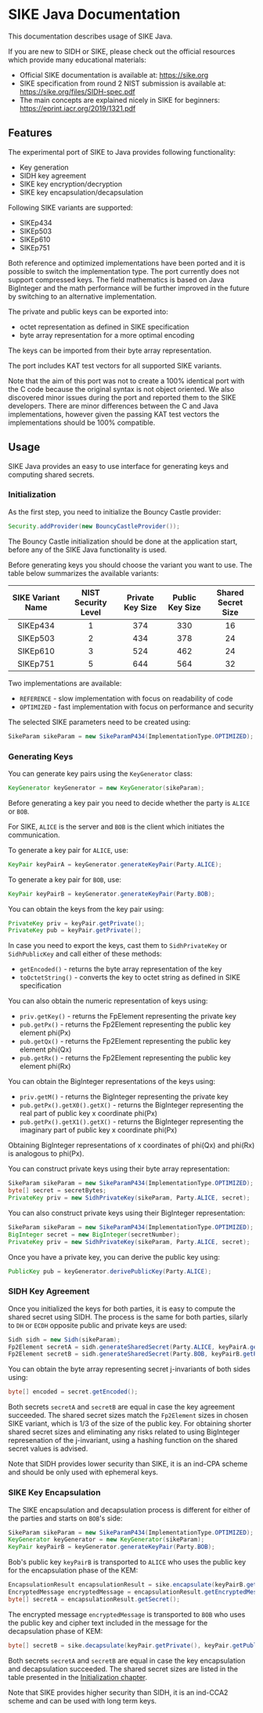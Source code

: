 # SIKE Java Documentation

This documentation describes usage of SIKE Java.

If you are new to SIDH or SIKE, please check out the official resources which provide many educational materials:
- Official SIKE documentation is available at: https://sike.org
- SIKE specification from round 2 NIST submission is available at: https://sike.org/files/SIDH-spec.pdf
- The main concepts are explained nicely in SIKE for beginners: https://eprint.iacr.org/2019/1321.pdf

## Features

The experimental port of SIKE to Java provides following functionality:
- Key generation
- SIDH key agreement
- SIKE key encryption/decryption
- SIKE key encapsulation/decapsulation

Following SIKE variants are supported:
- SIKEp434
- SIKEp503
- SIKEp610
- SIKEp751

Both reference and optimized implementations have been ported and it is possible to switch the implementation type.
The port currently does not support compressed keys. The field mathematics is based on Java BigInteger 
and the math performance will be further improved in the future by switching to an alternative implementation.

The private and public keys can be exported into:
- octet representation as defined in SIKE specification
- byte array representation for a more optimal encoding

The keys can be imported from their byte array representation.

The port includes KAT test vectors for all supported SIKE variants.

Note that the aim of this port was not to create a 100% identical port with the C code because the original syntax 
is not object oriented. We also discovered minor issues during the port and reported them to the SIKE developers.
There are minor differences between the C and Java implementations, however given the passing KAT test vectors the
implementations should be 100% compatible.  

## Usage

SIKE Java provides an easy to use interface for generating keys and computing shared secrets.

### Initialization

As the first step, you need to initialize the Bouncy Castle provider:
```java
Security.addProvider(new BouncyCastleProvider());
```

The Bouncy Castle initialization should be done at the application start, before any of the SIKE Java functionality 
is used.

Before generating keys you should choose the variant you want to use. The table below summarizes the available variants:

| SIKE Variant Name | NIST Security Level | Private Key Size | Public Key Size | Shared Secret Size |
| :---------------: | :-----------------: | :--------------: | :-------------: | :----------------: | 
| SIKEp434 | 1 | 374 | 330 | 16 |
| SIKEp503 | 2 | 434 | 378 | 24 |
| SIKEp610 | 3 | 524 | 462 | 24 |
| SIKEp751 | 5 | 644 | 564 | 32 |

Two implementations are available:
 - `REFERENCE` - slow implementation with focus on readability of code 
 - `OPTIMIZED` - fast implementation with focus on performance and security

The selected SIKE parameters need to be created using: 
```java 
SikeParam sikeParam = new SikeParamP434(ImplementationType.OPTIMIZED);
```

### Generating Keys

You can generate key pairs using the `KeyGenerator` class: 
 
```java
KeyGenerator keyGenerator = new KeyGenerator(sikeParam);
```

Before generating a key pair you need to decide whether the party is `ALICE` or `BOB`. 

For SIKE, `ALICE` is the server and `BOB` is the client which initiates the communication.

To generate a key pair for `ALICE`, use:
```java
KeyPair keyPairA = keyGenerator.generateKeyPair(Party.ALICE);
``` 

To generate a key pair for `BOB`, use:
```java
KeyPair keyPairB = keyGenerator.generateKeyPair(Party.BOB);
``` 

You can obtain the keys from the key pair using:

```java
PrivateKey priv = keyPair.getPrivate();
PrivateKey pub = keyPair.getPrivate();
```

In case you need to export the keys, cast them to `SidhPrivateKey` or `SidhPublicKey` and call either of these methods:
- `getEncoded()` - returns the byte array representation of the key
- `toOctetString()` - converts the key to octet string as defined in SIKE specification

You can also obtain the numeric representation of keys using: 
- `priv.getKey()` - returns the FpElement representing the private key
- `pub.getPx()` - returns the Fp2Element representing the public key element phi(Px)
- `pub.getQx()` - returns the Fp2Element representing the public key element phi(Qx)
- `pub.getRx()` - returns the Fp2Element representing the public key element phi(Rx)

You can obtain the BigInteger representations of the keys using:
- `priv.getM()` - returns the BigInteger representing the private key
- `pub.getPx().getX0().getX()` - returns the BigInteger representing the real part of public key x coordinate phi(Px)
- `pub.getPx().getX1().getX()` - returns the BigInteger representing the imaginary part of public key x coordinate phi(Px)

Obtaining BigInteger representations of x coordinates of phi(Qx) and phi(Rx) is analogous to phi(Px).

You can construct private keys using their byte array representation:
```java
SikeParam sikeParam = new SikeParamP434(ImplementationType.OPTIMIZED);
byte[] secret = secretBytes;
PrivateKey priv = new SidhPrivateKey(sikeParam, Party.ALICE, secret);
```

You can also construct private keys using their BigInteger representation:
```java
SikeParam sikeParam = new SikeParamP434(ImplementationType.OPTIMIZED);
BigInteger secret = new BigInteger(secretNumber);
PrivateKey priv = new SidhPrivateKey(sikeParam, Party.ALICE, secret);
```

Once you have a private key, you can derive the public key using:
```java
PublicKey pub = keyGenerator.derivePublicKey(Party.ALICE);
```

### SIDH Key Agreement

Once you initialized the keys for both parties, it is easy to compute the shared secret using SIDH. The process
is the same for both parties, silarly to `DH` or `ECDH` opposite public and private keys are used:
```java
Sidh sidh = new Sidh(sikeParam);
Fp2Element secretA = sidh.generateSharedSecret(Party.ALICE, keyPairA.getPrivate(), keyPairB.getPublic());
Fp2Element secretB = sidh.generateSharedSecret(Party.BOB, keyPairB.getPrivate(), keyPairA.getPublic());
```

You can obtain the byte array representing secret j-invariants of both sides using:

```java
byte[] encoded = secret.getEncoded();
```

Both secrets `secretA` and `secretB` are equal in case the key agreement succeeded. The shared secret sizes 
match the `Fp2Element` sizes in chosen SIKE variant, which is 1/3 of the size of the public key. For obtaining 
shorter shared secret sizes and eliminating any risks related to using BigInteger represenation of the j-invariant,
using a hashing function on the shared secret values is advised.

Note that SIDH provides lower security than SIKE, it is an ind-CPA scheme and should be only used with ephemeral keys.

### SIKE Key Encapsulation

The SIKE encapsulation and decapsulation process is different for either of the parties and starts on `BOB`'s side:

```java
SikeParam sikeParam = new SikeParamP434(ImplementationType.OPTIMIZED);
KeyGenerator keyGenerator = new KeyGenerator(sikeParam);
KeyPair keyPairB = keyGenerator.generateKeyPair(Party.BOB);
```

Bob's public key `keyPairB` is transported to `ALICE` who uses the public key for the encapsulation phase of the KEM:

```java
EncapsulationResult encapsulationResult = sike.encapsulate(keyPairB.getPublic());
EncryptedMessage encryptedMessage = encapsulationResult.getEncryptedMessage();
byte[] secretA = encapsulationResult.getSecret();
```

The encrypted message `encryptedMessage` is transported to `BOB` who uses the public key and cipher text included
in the message for the decapsulation phase of KEM:

```java
byte[] secretB = sike.decapsulate(keyPair.getPrivate(), keyPair.getPublic(), encryptedMessage);
```

Both secrets `secretA` and `secretB` are equal in case the key encapsulation and decapsulation succeeded. The shared 
secret sizes are listed in the table presented in the [Initialization chapter](./Readme.md#Initialization).

Note that SIKE provides higher security than SIDH, it is an ind-CCA2 scheme and can be used with long term keys.